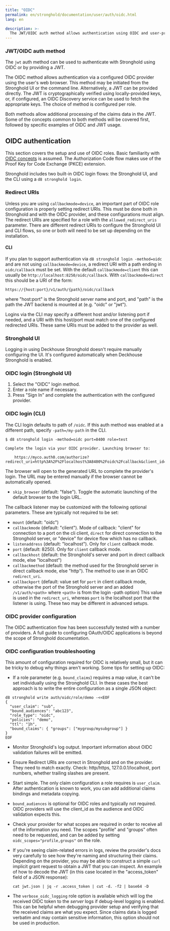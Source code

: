 ```yaml
---
title: "OIDC"
permalink: en/stronghold/documentation/user/auth/oidc.html
lang: en

description: >-
  The JWT/OIDC auth method allows authentication using OIDC and user-provided JWTs
---
```


### JWT/OIDC auth method

The `jwt` auth method can be used to authenticate with Stronghold using
OIDC or by providing a JWT.

The OIDC method allows authentication via a configured OIDC provider using the
user's web browser. This method may be initiated from the Stronghold UI or the
command line. Alternatively, a JWT can be provided directly. The JWT is
cryptographically verified using locally-provided keys, or, if configured, an
OIDC Discovery service can be used to fetch the appropriate keys. The choice of
method is configured per role.

Both methods allow additional processing of the claims data in the JWT. Some of
the concepts common to both methods will be covered first, followed by specific
examples of OIDC and JWT usage.

## OIDC authentication

This section covers the setup and use of OIDC roles. Basic
familiarity with [OIDC concepts](https://developer.okta.com/blog/2017/07/25/oidc-primer-part-1)
is assumed. The Authorization Code flow makes use of the Proof Key for Code
Exchange (PKCE) extension.

Stronghold includes two built-in OIDC login flows: the Stronghold UI, and the CLI
using a `d8 stronghold login`.

### Redirect URIs

Unless you are using `callbackmode=device`,
an important part of OIDC role configuration is properly setting redirect URIs. This must be
done both in Stronghold and with the OIDC provider, and these configurations must align. The
redirect URIs are specified for a role with the `allowed_redirect_uris` parameter. There are
different redirect URIs to configure the Stronghold UI and CLI flows, so one or both will need to
be set up depending on the installation.

#### CLI

If you plan to support authentication via `d8 stronghold login -method=oidc` and
are not using `callbackmode=device`, a redirect URI with a path ending
in `oidc/callback` must be set. With the default `callbackmode=client`
this can usually be `http://localhost:8250/oidc/callback`.
With `callbackmode=direct` this should be a URI of the form:

`https://{host:port}/v1/auth/{path}/oidc/callback`

where "host:port" is the Stronghold server name and port, and "path" is the path the JWT
backend is mounted at (e.g. "oidc" or "jwt").

Logins via the CLI may
specify a different host and/or listening port if needed, and a URI with this host/port must match one
of the configured redirected URIs. These same URIs must be added to the provider as well.

### Stronghold UI

Logging in using Deckhouse Stronghold doesn't require manually configuring the UI. It's configured automatically when Deckhouse Stronghold is enabled.

### OIDC login (Stronghold UI)

1. Select the "OIDC" login method.
1. Enter a role name if necessary.
1. Press "Sign In" and complete the authentication with the configured provider.

### OIDC login (CLI)

The CLI login defaults to path of `/oidc`. If this auth method was enabled at a
different path, specify `-path=/my-path` in the CLI.

```shell-session
$ d8 stronghold login -method=oidc port=8400 role=test

Complete the login via your OIDC provider. Launching browser to:

    https://myco.auth0.com/authorize?redirect_uri=http%3A%2F%2Flocalhost%3A8400%2Foidc%2Fcallback&client_id=r3qXc2bix9eF...
```

The browser will open to the generated URL to complete the provider's login. The
URL may be entered manually if the browser cannot be automatically opened.

- `skip_browser` (default: "false"). Toggle the automatic launching of the default browser to the login URL.

The callback listener may be customized with the following optional parameters. These are typically
not required to be set:

- `mount` (default: "oidc")
- `callbackmode` (default: "client").  Mode of callback:
   "client" for connection to a port on the cli client,
   `direct` for direct connection to the Stronghold server,
   or "device" for device flow which has no callback.
- `listenaddress` (default: "localhost").  Only for `client` callback mode.
- `port` (default: 8250).  Only for `client` callback mode.
- `callbackhost` (default: the Stronghold's server and port in direct callback mode, else "localhost")
- `callbackmethod` (default: the method used for the Stronghold server in direct callback mode, else "http").
   The method to use in an OIDC `redirect_uri`.
- `callbackport` (default: value set for `port` in client callback mode, otherwise the port of the Stronghold
   server and an added `/v1/auth/<path>` where `<path>` is from the login -path option)
   This value is used in the `redirect_uri`, whereas
  `port` is the localhost port that the listener is using. These two may be different in advanced setups.

### OIDC provider configuration

The OIDC authentication flow has been successfully tested with a number of providers. A full
guide to configuring OAuth/OIDC applications is beyond the scope of Stronghold documentation.

### OIDC configuration troubleshooting

This amount of configuration required for OIDC is relatively small, but it can be tricky to debug
why things aren't working. Some tips for setting up OIDC:

- If a role parameter (e.g. `bound_claims`) requires a map value, it can't be set individually using
  the Stronghold CLI. In these cases the best approach is to write the entire configuration as a single
  JSON object:

```text
d8 stronghold write auth/oidc/role/demo -<<EOF
{
  "user_claim": "sub",
  "bound_audiences": "abc123",
  "role_type": "oidc",
  "policies": "demo",
  "ttl": "1h",
  "bound_claims": { "groups": ["mygroup/mysubgroup"] }
}
EOF
```

- Monitor Stronghold's log output. Important information about OIDC validation failures will be emitted.

- Ensure Redirect URIs are correct in Stronghold and on the provider. They need to match exactly. Check:
  http/https, 127.0.0.1/localhost, port numbers, whether trailing slashes are present.

- Start simple. The only claim configuration a role requires is `user_claim`. After authentication is
  known to work, you can add additional claims bindings and metadata copying.

- `bound_audiences` is optional for OIDC roles and typically not required. OIDC providers will use
  the client_id as the audience and OIDC validation expects this.

- Check your provider for what scopes are required in order to receive all
  of the information you need. The scopes "profile" and "groups" often need to be
  requested, and can be added by setting `oidc_scopes="profile,groups"` on the role.

- If you're seeing claim-related errors in logs, review the provider's docs very carefully to see
  how they're naming and structuring their claims. Depending on the provider, you may be able to
  construct a simple `curl` implicit grant request to obtain a JWT that you can inspect. An example
  of how to decode the JWT (in this case located in the "access_token" field of a JSON response):

  `cat jwt.json | jq -r .access_token | cut -d. -f2 | base64 -D`

- The `verbose_oidc_logging` role
  option is available which will log the received OIDC token to the _server_ logs if debug-level logging is enabled. This can
  be helpful when debugging provider setup and verifying that the received claims are what you expect.
  Since claims data is logged verbatim and may contain sensitive information, this option should not be
  used in production.
